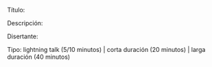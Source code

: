 Título:

Descripción: 

Disertante:

Tipo: lightning talk (5/10 minutos) | corta duración (20 minutos) | larga duración (40 minutos)
